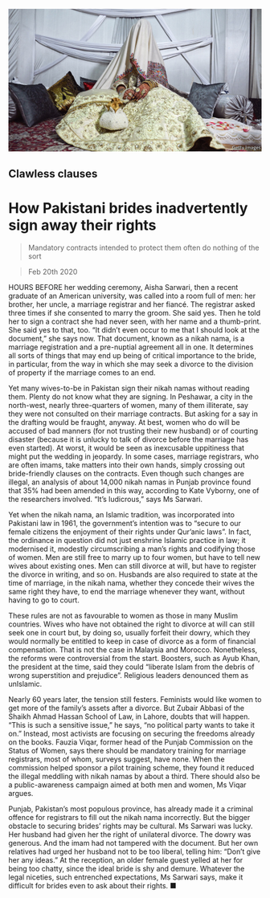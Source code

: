 ![](./images/20200222_ASP003_0.jpg)

## Clawless clauses

# How Pakistani brides inadvertently sign away their rights

> Mandatory contracts intended to protect them often do nothing of the sort

> Feb 20th 2020

HOURS BEFORE her wedding ceremony, Aisha Sarwari, then a recent graduate of an American university, was called into a room full of men: her brother, her uncle, a marriage registrar and her fiancé. The registrar asked three times if she consented to marry the groom. She said yes. Then he told her to sign a contract she had never seen, with her name and a thumb-print. She said yes to that, too. “It didn’t even occur to me that I should look at the document,” she says now. That document, known as a nikah nama, is a marriage registration and a pre-nuptial agreement all in one. It determines all sorts of things that may end up being of critical importance to the bride, in particular, from the way in which she may seek a divorce to the division of property if the marriage comes to an end.

Yet many wives-to-be in Pakistan sign their nikah namas without reading them. Plenty do not know what they are signing. In Peshawar, a city in the north-west, nearly three-quarters of women, many of them illiterate, say they were not consulted on their marriage contracts. But asking for a say in the drafting would be fraught, anyway. At best, women who do will be accused of bad manners (for not trusting their new husband) or of courting disaster (because it is unlucky to talk of divorce before the marriage has even started). At worst, it would be seen as inexcusable uppitiness that might put the wedding in jeopardy. In some cases, marriage registrars, who are often imams, take matters into their own hands, simply crossing out bride-friendly clauses on the contracts. Even though such changes are illegal, an analysis of about 14,000 nikah namas in Punjab province found that 35% had been amended in this way, according to Kate Vyborny, one of the researchers involved. “It’s ludicrous,” says Ms Sarwari.

Yet when the nikah nama, an Islamic tradition, was incorporated into Pakistani law in 1961, the government’s intention was to “secure to our female citizens the enjoyment of their rights under Qur’anic laws”. In fact, the ordinance in question did not just enshrine Islamic practice in law; it modernised it, modestly circumscribing a man’s rights and codifying those of women. Men are still free to marry up to four women, but have to tell new wives about existing ones. Men can still divorce at will, but have to register the divorce in writing, and so on. Husbands are also required to state at the time of marriage, in the nikah nama, whether they concede their wives the same right they have, to end the marriage whenever they want, without having to go to court.

These rules are not as favourable to women as those in many Muslim countries. Wives who have not obtained the right to divorce at will can still seek one in court but, by doing so, usually forfeit their dowry, which they would normally be entitled to keep in case of divorce as a form of financial compensation. That is not the case in Malaysia and Morocco. Nonetheless, the reforms were controversial from the start. Boosters, such as Ayub Khan, the president at the time, said they could “liberate Islam from the debris of wrong superstition and prejudice”. Religious leaders denounced them as unIslamic.

Nearly 60 years later, the tension still festers. Feminists would like women to get more of the family’s assets after a divorce. But Zubair Abbasi of the Shaikh Ahmad Hassan School of Law, in Lahore, doubts that will happen. “This is such a sensitive issue,” he says, “no political party wants to take it on.” Instead, most activists are focusing on securing the freedoms already on the books. Fauzia Viqar, former head of the Punjab Commission on the Status of Women, says there should be mandatory training for marriage registrars, most of whom, surveys suggest, have none. When the commission helped sponsor a pilot training scheme, they found it reduced the illegal meddling with nikah namas by about a third. There should also be a public-awareness campaign aimed at both men and women, Ms Viqar argues.

Punjab, Pakistan’s most populous province, has already made it a criminal offence for registrars to fill out the nikah nama incorrectly. But the bigger obstacle to securing brides’ rights may be cultural. Ms Sarwari was lucky. Her husband had given her the right of unilateral divorce. The dowry was generous. And the imam had not tampered with the document. But her own relatives had urged her husband not to be too liberal, telling him: “Don’t give her any ideas.” At the reception, an older female guest yelled at her for being too chatty, since the ideal bride is shy and demure. Whatever the legal niceties, such entrenched expectations, Ms Sarwari says, make it difficult for brides even to ask about their rights. ■